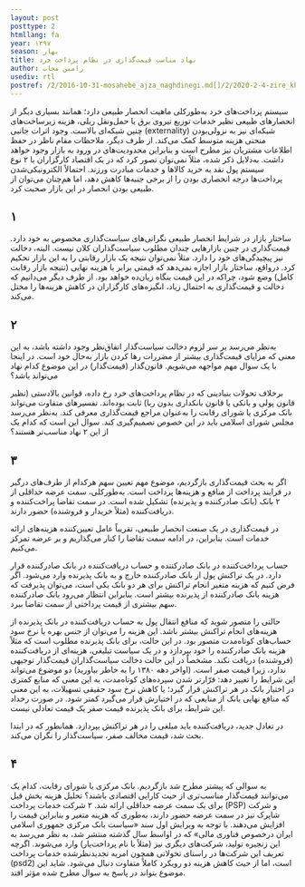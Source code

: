 ```yaml
---
layout: post
posttype: 2
htmllang: fa
year: ۱۳۹۷
season: بهار
title: نهاد مناسب قیمت‌گذاری در نظام پرداخت خرد
author: رامین مجاب
usediv: rtl
postref: /2/2016-10-31-mosahebe_ajza_naghdinegi.md[]/2/2020-2-4-zire_khat.md[]/2/2017-8-1-seif3rah.md[]/2/2017-10-17-tazade_manafe.md[]/2/2017-6-6-mosahebe_sood.md[]/2/2016-5-21-roshdtolid.md[]/2/2017-12-19-makharej_roshd.md[]/2/2016-6-29-jange_gheimat_ponzi.md[]/2/2018-9-9-bare_sangin.md[]/2/2016-9-6-ronaghe_maskan.md
---
```

سیستم پرداخت‌های خرد به‌طورکلی ماهیت انحصار طبیعی دارد؛ همانند بسیاری دیگر از انحصارهای طبیعی نظیر خدمات توزیع نیروی برق یا حمل‌ونقل ریلی، هزینه زیرساخت‌های چنین شبکه‌ای بالاست. وجود اثرات جانبی (externality) شبکه‌ای نیز به نزولی‌بودن منحنی هزینه متوسط کمک می‌کند. از طرف دیگر، ملاحظات مقام ناظر در حفظ اطلاعات مشتریان نیز مطرح است و بنابراین محدودیت‌های در ورود به بازار وجود خواهد داشت. به‌دلایل ذکر شده، مثلاً نمی‌توان تصور کرد که در یک اقتصاد کارگزاران با ۲ نوع سیستم پول نقد به خرید کالاها و خدمات مبادرت ورزند. احتمالاً الکترونیکی‌شدن پرداخت‌ها درجه انحصاری بودن را از برخی جنبه‌ها کاهش دهد، اما هم‌چنان می‌توان از طبیعی بودن انحصار در این بازار صحبت کرد.

## ۱

ساختار بازار در شرایط انحصار طبیعی نگرانی‌های سیاست‌گذاری مخصوص به خود دارد. قیمت‌گذاری در چنین بازارهایی چندان مطلوب سیاست‌گذاران کلان نیست. البته، دخالت نیز پیچیدگی‌های خود را دارد. مثلاً نمی‌توان نتیجه یک بازار رقابتی را به این بازار تحکیم کرد. درواقع، ساختار بازار اجازه نمی‌دهد که قیمتی برابر با هزینه نهایی (نتیجه بازار رقابت کامل) وضع شود، چراکه در این قیمت بنگاه زیان‌ده خواهد بود. از طرف دیگر می‌دانیم که دخالت و قیمت‌گذاری به احتمال زیاد، انگیزه‌های کارگزاران در کاهش هزینه‌ها را مختل می‌کند. 

## ۲
به‌نظر می‌رسد بر سر لزوم دخالت سیاست‌گذار اتفاق‌نظر وجود داشته باشد، به این معنی که مزایای قیمت‌گذاری بیشتر از مضررات رها کردن بازار به‌حال خود است. در اینجا با یک سوال مهم مواجهه می‌شویم. قانون‌گذار (قیمت‌گذار) در این موضوع کدام نهاد می‌تواند باشد؟ 

برخلاف تحولات بنیادینی که در نظام پرداخت‌های خرد رخ داده، قوانین بالادستی (نظیر قانون پولی و بانکی یا قانون بانکداری بدون ربا) ثابت بوده‌اند. تفسیرهای متفاوت می‌تواند بانک مرکزی یا شورای رقابت را به‌عنوان مراجع قیمت‌گذاری معرفی کند. به‌نظر می‌رسد مجلس شورای اسلامی باید در این خصوص تصمیم‌گیری کند. سوال این است که کدام یک از این ۲ نهاد مناسب‌تر هستند؟ 

## ۳

اگر به بحث قیمت‌گذاری بازگردیم، موضوع مهم تعیین سهم هرکدام از طرف‌های درگیر در فرایند پرداخت از منافع و هزینه‌ها پرداخت است. به‌طورکلی، سمت عرضه حداقلی از ۲ بانک (بانک صادرکننده و پذیرنده) تشکیل شده است. در سمت تقاضا پراخت‌کننده و دریافت‌کننده (مثلاً خریدار و فروشنده) حضور دارند.

در قیمت‌گذاری در یک صنعت انحصار طبیعی، تقریباً عامل تعیین‌کننده هزینه‌های ارائه خدمات است. بنابراین، در ادامه سمت تقاضا را کنار می‌گذاریم و بر عرضه تمرکز می‌کنیم. 

حساب پرداخت‌کننده در بانک صادرکننده و حساب دریافت‌کننده در بانک صادرکننده قرار دارد. در یک تراکنش پول از بانک صادرکننده خارج و به بانک پذیرنده وارد می‌شود. اگر فرض کنیم که هزینه متغیر انجام تراکنش برای هر دو بانک یکی است، می‌توان پذیرفت که هزینه بانک صادرکننده از پذیرنده بیشتر است. بنابراین انتظار می‌رود بانک صادرکننده سهم بیشتری از قیمت پرداختی از سمت تقاضا ببرد. 

حالتی را متصور شوید که منافع انتقال پول به حساب دریافت‌کننده در بانک پذیرنده از هزینه‌های انجام تراکنش بیشتر باشد. این هزینه را می‌توان از جنس بهره یا نرخ سود حساب‌های کوتاه‌مدت متصور بود. در این حالت، برای بانک پذیرنده مطلوب است که مثلاً هزینه بانک صادرکننده را خود بپردازد و در یک سیاست تبلیغی، هزینه‌ای از دریافت‌کننده (فروشنده) دریافت نکند. مشخصاً در این حالت دخالت سیاست‌گذاران قیمت‌گذار توجیهی ندارد، زیرا قیمت صفر است. (اواخر دهه ۱۳۸۰ را به خاطر بیاورید)
دو موضوع می‌تواند این شرایط را تغییر دهد: فرّارتر شدن سپرده‌های کوتاه‌مدت، به این معنی که منابع کمتری در اختیار بانک در هر تراکنش قرار گیرد؛ یا کاهش نرخ سود حقیقی تسهیلات، به این معنی که منافع نهایی بانک از منابعی که در اختیارش قرار می‌گیرد کمتر شود. در صورت رخداد این شرایط، برای بانک پذیرنده قیمت صفر یک قیمت تعادلی نیست.

در تعادل جدید، دریافت‌کننده باید مبلغی را در هر تراکنش بپردازد. همانطور که در ابتدا بحث شد، قیمت مخالف صفر، سیاست‌گذار را نگران می‌کند. 

## ۴

به سوالی که پیشتر مطرح شد بازگردیم. بانک مرکزی یا شورای رقابت، کدام یک می‌توانند قیمت‌گذار مناسب‌تری از حیث کارایی اقتصادی باشند؟ تحلیل هزینه بخش قبل برای یک سمت عرضه حداقلی ارائه شد. ۲ شرکت خدمات پرداخت (PSP) و شرکت شاپرک نیز در سمت عرضه حضور دارند، به‌طوری که هزینه متغیر و بنابراین قیمت را افزایش می‌دهند. با توجه به ویرایش اول سند «سیاست بانک مرکزی جمهوری اسلامی ایران درخصوص فناوری مالی» که در اواسط سال گذشته منتشر شد، به نظر می‌رسد به این زنجیره تولید، شرکت‌های دیگری نیز (مثلاً با نام پرداخت‌یار) وارد می‌شوند. اگرچه تعریف این شرکت‌ها در راستای تحولاتی همچون امریه تجدیدنظرشده خدمات پرداخت (psd2) است، اما از حیث کاهش هزینه دو رویکرد کاملاً متفاوت دنبال می‌شود. شاید این موضوع بتواند در پاسخ به سوال مطرح شده مؤثر افتد.